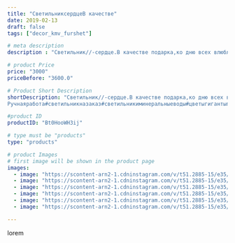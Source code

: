 ```yaml
---
title: "СветильниксердцеВ качестве"
date: 2019-02-13
draft: false
tags: ["decor_kmv_furshet"]

# meta description
description : "Светильник//-сердце.В качестве подарка,ко дню всех влюблённых , будет очень даже кстати.Обладателя такого подарка ,он долго будет радовать, и создавать уют. Мат"

# product Price
price: "3000"
priceBefore: "3600.0"

# Product Short Description
shortDescription: "Светильник//-сердце.В качестве подарка,ко дню всех влюблённых , будет очень даже кстати.Обладателя такого подарка ,он долго будет радовать, и создавать уют. Материал изолон. Применять только led лампочки малой мощности , т.е те которые не накаляются.Высота 20 см, диаметр 25см. Хорошо смотрится на прикроватной тумбочке.
Ручнаяработа#светильникназаказ#светильникиминеральныеводы#цветыгигантыпятигорск#подаркиручнойработыназаказ#"

#product ID
productID: "Bt0HooWH3ij"

# type must be "products"
type: "products"

# product Images
# first image will be shown in the product page
images:
  - image: "https://scontent-arn2-1.cdninstagram.com/v/t51.2885-15/e35/51132300_613175745809186_294160652665468098_n.jpg?se=7&tp=1&_nc_ht=scontent-arn2-1.cdninstagram.com&_nc_cat=102&_nc_ohc=AGkIVHwx4lcAX-1Xmcy&oh=4da49b5499dcaa729ac72ec2ebc1f8d9&oe=60749264&ig_cache_key=MTk3ODIzMTQ3ODA2NjAwMjkwNw%3D%3D.2"
  - image: "https://scontent-arn2-1.cdninstagram.com/v/t51.2885-15/e35/51205381_143049586717567_5923350917708737181_n.jpg?se=7&tp=1&_nc_ht=scontent-arn2-1.cdninstagram.com&_nc_cat=107&_nc_ohc=kWlWFxrM4jkAX88r1c7&oh=1a384b89b8d5ca10c1a813e1c017d752&oe=6072B874&ig_cache_key=MTk3ODIzMTQ4NjEzNTc3OTEwMg%3D%3D.2"
  - image: "https://scontent-arn2-1.cdninstagram.com/v/t51.2885-15/e35/51604303_2137563746333281_3208444714643551222_n.jpg?se=7&tp=1&_nc_ht=scontent-arn2-1.cdninstagram.com&_nc_cat=101&_nc_ohc=qenEv1086qQAX_X73Zu&oh=18e85130ab45466bb0f195ee93d6a38f&oe=6073EB6B&ig_cache_key=MTk3ODIzMTQ5NjgyMjg4NDg2NA%3D%3D.2"
  - image: "https://scontent-arn2-1.cdninstagram.com/v/t51.2885-15/e35/50770470_2001637366807471_3319914455930043629_n.jpg?se=7&tp=1&_nc_ht=scontent-arn2-1.cdninstagram.com&_nc_cat=107&_nc_ohc=jeqm-0wXboUAX_bc-AK&oh=a8fc3f33353fb0eaf159fc87904e9ea6&oe=60750AE1&ig_cache_key=MTk3ODIzMTUxMDY0NzQwNjQ4Nw%3D%3D.2"
  - image: "https://scontent-arn2-1.cdninstagram.com/v/t51.2885-15/e35/51010869_109893043320352_5008564676664088705_n.jpg?se=7&tp=1&_nc_ht=scontent-arn2-1.cdninstagram.com&_nc_cat=104&_nc_ohc=LIDPkKFT-LYAX8QPc7S&oh=54eaa6ffacae04e49380e7e4300903d4&oe=607665C9&ig_cache_key=MTk3ODIzMTUyNDI5NTU4NzQ4Mw%3D%3D.2"
  - image: "https://scontent-arn2-1.cdninstagram.com/v/t51.2885-15/e35/50689155_557255664787887_1460724928389064930_n.jpg?se=7&tp=1&_nc_ht=scontent-arn2-1.cdninstagram.com&_nc_cat=103&_nc_ohc=yRjLCnOREzcAX9e9lIi&oh=c55295e75b8e53de75f4728dee49f177&oe=6073068A&ig_cache_key=MTk3ODIzMTUzODg1ODE1NTY2Mg%3D%3D.2"

---
```

lorem
